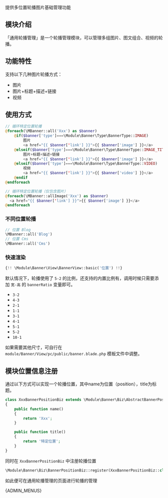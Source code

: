提供多位置轮播图片基础管理功能

## 模块介绍

「通用轮播管理」是一个轮播管理模块，可以管理多组图片、图文组合、视频的轮播。

## 功能特性

支持以下几种图片轮播方式：

- 图片
- 图片+标题+描述+链接
- 视频

## 使用方式

```php
// 循环特定位置轮播
@foreach(\MBanner::all('Xxx') as $banner)
    @if($banner['type']===\Module\Banner\Type\BannerType::IMAGE)
        图片
        <a href="{{ $banner['link'] }}">{{ $banner['image'] }}</a>
    @elseif($banner['type']===\Module\Banner\Type\BannerType::IMAGE_TITLE_SLOGAN_LINK)
        图片+标题+描述+链接
        <a href="{{ $banner['link'] }}">{{ $banner['image'] }}</a>
    @elseif($banner['type']===\Module\Banner\Type\BannerType::VIDEO)
        视频
        <a href="{{ $banner['link'] }}">{{ $banner['video'] }}</a>
    @endif
@endforeach

// 循环特定位置轮播（仅包含图片）
@foreach(\MBanner::allImage('Xxx') as $banner)
  <a href="{{ $banner['link'] }}">{{ $banner['image'] }}</a>
@endforeach
```

### 不同位置轮播

```php
// 位置 Blog
\MBanner::all('Blog')
// 位置 Cms
\MBanner::all('Cms')
```

### 快速渲染

```php
{!! \Module\Banner\View\BannerView::basic('位置') !!}
```

默认情况下，轮播使用了 `5-2` 的比例，还支持的内置比例有，调用时候只需要添加 `宽-高` 的 `bannerRatio` 变量即可。

- `3-2`
- `4-3`
- `2-1`
- `1-1`
- `3-1`
- `4-1`
- `5-1`
- `5-2`
- `10-1`

如果需要其他尺寸，可自行在 `module/Banner/View/pc/public/banner.blade.php` 模板文件中调整。


## 模块位置信息注册

通过以下方式可以实现一个轮播位置，其中name为位置（position），title为标题。

```php
class XxxBannerPositionBiz extends \Module\Banner\Biz\AbstractBannerPositionBiz
{
    public function name()
    {
        return 'Xxx';
    }

    public function title()
    {
        return '特定位置';
    }
}
```

同时在 `XxxBannerPositionBiz` 中注册轮播位置

```php
\Module\Banner\Biz\BannerPositionBiz::register(XxxBannerPositionBiz::class);
```

如此便可在通用轮播管理的页面进行轮播的管理

{ADMIN_MENUS}
